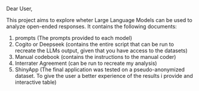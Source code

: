 Dear User, 

This project aims to explore wheter Large Language Models can be used to analyze open-ended responses.
It contains the following documents: 

1. prompts (The prompts provided to each model)
2. Cogito or Deepseek (contains the entire script that can be run to recreate the LLMs output, given that you have access to the datasets)
4. Manual codebook (contains the instructions to the manual coder)
5. Interrater Agreement (can be run to recreate my analysis)
6. ShinyApp (The final application was tested on a pseudo-anonymized dataset. To give the user a better experience of the results i provide and interactive table)
   
